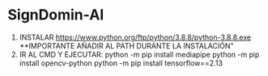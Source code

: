 # SignDomin-AI
1. INSTALAR https://www.python.org/ftp/python/3.8.8/python-3.8.8.exe
   **IMPORTANTE AÑADIR AL PATH DURANTE LA INSTALACIÓN"
2. IR AL CMD Y EJECUTAR:
   python -m pip install mediapipe
   python -m pip install opencv-python
   python -m pip install tensorflow==2.13
